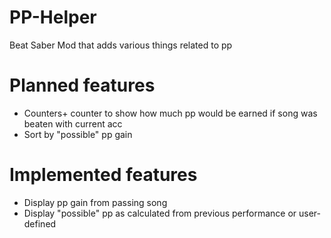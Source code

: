 # PP-Helper
Beat Saber Mod that adds various things related to pp

# Planned features
  - Counters+ counter to show how much pp would be earned if song was beaten with current acc
  - Sort by "possible" pp gain

# Implemented features
- Display pp gain from passing song
- Display "possible" pp as calculated from previous performance or user-defined

